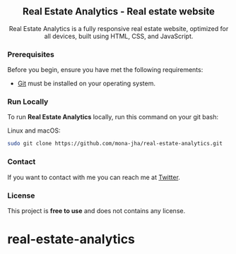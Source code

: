 <div align="center">
 
 
  <h2>Real Estate Analytics - Real estate website</h2>

  Real Estate Analytics is a fully responsive real estate website, optimized for all devices, built using HTML, CSS, and JavaScript.
</div>



### Prerequisites

Before you begin, ensure you have met the following requirements:

* [Git](https://git-scm.com/downloads "Download Git") must be installed on your operating system.

### Run Locally

To run **Real Estate Analytics** locally, run this command on your git bash:

Linux and macOS:

```bash
sudo git clone https://github.com/mona-jha/real-estate-analytics.git
```


### Contact

If you want to contact with me you can reach me at [Twitter](https://www.twitter.com/mona_jha).

### License

This project is **free to use** and does not contains any license.
# real-estate-analytics
